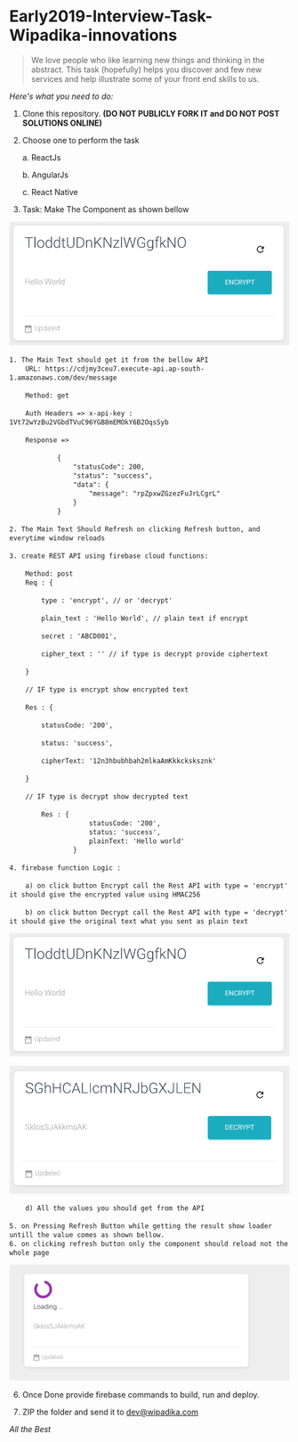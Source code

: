 # Early2019-Interview-Task-Wipadika-innovations

>We love people who like learning new things and thinking in the abstract. This task (hopefully) helps you discover and few new services and help illustrate some of your front end skills to us.

_Here's what you need to do:_

1) Clone this repository. **(DO NOT PUBLICLY FORK IT and DO NOT POST SOLUTIONS ONLINE)**

2) Choose one to perform the task

    a. ReactJs

    b. AngularJs

    c. React Native



3) Task: Make The Component as shown bellow

![](images/image3.png)


    1. The Main Text should get it from the bellow API
        URL: https://cdjmy3ceu7.execute-api.ap-south-1.amazonaws.com/dev/message

        Method: get

        Auth Headers => x-api-key : 1Vt72wYzBu2VGbdTVuC96YGB8mEMOkY6B2OqsSyb

        Response => 
        
                {
                    "statusCode": 200,
                    "status": "success",
                    "data": {
                        "message": "rpZpxwZGzezFuJrLCgrL"
                    }
                }

    2. The Main Text Should Refresh on clicking Refresh button, and everytime window reloads

    3. create REST API using firebase cloud functions:

        Method: post
        Req : {

            type : 'encrypt', // or 'decrypt'

            plain_text : 'Hello World', // plain text if encrypt

            secret : 'ABCD001',

            cipher_text : '' // if type is decrypt provide ciphertext

        }

        // IF type is encrypt show encrypted text

        Res : {

            statusCode: '200',
        
            status: 'success',

            cipherText: '12n3hbubhbah2mlkaAmKkkcksksznk'

        }

        // IF type is decrypt show decrypted text

            Res : {
                        statusCode: '200',
                        status: 'success',
                        plainText: 'Hello world'
                    }

    4. firebase function Logic : 

        a) on click button Encrypt call the Rest API with type = 'encrypt' it should give the encrypted value using HMAC256

        b) on click button Decrypt call the Rest API with type = 'decrypt' it should give the original text what you sent as plain text

![](images/image3.png)

![](images/image1.png)

        d) All the values you should get from the API

    5. on Pressing Refresh Button while getting the result show loader untill the value comes as shown bellow.
    6. on clicking refresh button only the component should reload not the whole page

![](images/image2.png)

6) Once Done provide firebase commands to build, run and deploy.

7) ZIP the folder and send it to dev@wipadika.com

*All the Best*